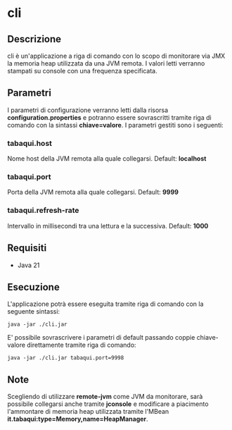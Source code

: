 # cli
## Descrizione
cli è un'applicazione a riga di comando con lo scopo di monitorare via JMX la memoria heap utilizzata da una JVM remota. I valori letti verranno stampati su console con una frequenza specificata.
## Parametri
I parametri di configurazione verranno letti dalla risorsa **configuration.properties** e potranno essere sovrascritti tramite riga di comando con la sintassi **chiave=valore**. I parametri gestiti sono i seguenti:
### tabaqui.host
Nome host della JVM remota alla quale collegarsi. Default: **localhost**
### tabaqui.port
Porta della JVM remota alla quale collegarsi. Default: **9999**
### tabaqui.refresh-rate
Intervallo in millisecondi tra una lettura e la successiva. Default: **1000**
## Requisiti
* Java 21
## Esecuzione
L'applicazione potrà essere eseguita tramite riga di comando con la seguente sintassi:
```
java -jar ./cli.jar
```
E' possibile sovrascrivere i parametri di default passando coppie chiave-valore direttamente tramite riga di comando:
```
java -jar ./cli.jar tabaqui.port=9998
```
## Note
Scegliendo di utilizzare **remote-jvm** come JVM da monitorare, sarà possibile collegarsi anche tramite **jconsole** e modificare a piacimento l'ammontare di memoria heap utilizzata tramite l'MBean **it.tabaqui:type=Memory,name=HeapManager**.
